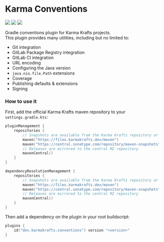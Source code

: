 # Karma Conventions

[![](https://git.karmakrafts.dev/kk/karma-conventions/badges/master/pipeline.svg)](https://git.karmakrafts.dev/kk/karma-conventions/-/pipelines)
[![](https://img.shields.io/maven-metadata/v?metadataUrl=https%3A%2F%2Fcentral.sonatype.com%2Fpublish%2Fstaging%2Fmaven2%2Fdev%2Fkarmakrafts%2Fconventions%2Fkarma-conventions%2Fmaven-metadata.xml
)](https://git.karmakrafts.dev/kk/karma-conventions/-/packages)
[![](https://img.shields.io/maven-metadata/v?metadataUrl=https%3A%2F%2Fcentral.sonatype.com%2Frepository%2Fmaven-snapshots%2Fdev%2Fkarmakrafts%2Fconventions%2Fkarma-conventions%2Fmaven-metadata.xml
)](https://git.karmakrafts.dev/kk/karma-conventions/-/packages)

Gradle conventions plugin for Karma Krafts projects.  
This plugin provides many utilities, including but no limited to:

* Git integration
* GitLab Package Registry integration
* GitLab CI integration
* URL encoding
* Configuring the Java version
* `java.nio.file.Path` extensions
* Coverage
* Publishing defaults & extensions
* Signing

### How to use it

First, add the official Karma Krafts maven repository to your `settings.gradle.kts`:

```kotlin
pluginManagement {
    repositories {
        // Snapshots are available from the Karma Krafts repository or Maven Central Snapshots
        maven("https://files.karmakrafts.dev/maven")
        maven("https://central.sonatype.com/repository/maven-snapshots")
        // Releases are mirrored to the central M2 repository
        mavenCentral()
    }
}

dependencyResolutionManagement {
    repositories {
        // Snapshots are available from the Karma Krafts repository or Maven Central Snapshots
        maven("https://files.karmakrafts.dev/maven")
        maven("https://central.sonatype.com/repository/maven-snapshots")
        // Releases are mirrored to the central M2 repository
        mavenCentral()
    }
}
```

Then add a dependency on the plugin in your root buildscript:

```kotlin
plugins {
    id("dev.karmakrafts.conventions") version "<version>"
}
```